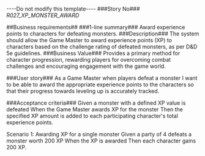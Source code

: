 ----Do not modify this template----
###Story No###
*R027_XP_MONSTER_AWARD*

##Business requirements##
###1-line summary###
Award experience points to characters for defeating monsters.
###Description###
The system should allow the Game Master to award experience points (XP) to characters based on the challenge rating of defeated monsters, as per D&D 5e guidelines.
###Business Value###
Provides a primary method for character progression, rewarding players for overcoming combat challenges and encouraging engagement with the game world.

###User story###
As a Game Master
when players defeat a monster
I want to be able to award the appropriate experience points to the characters
so that their progress towards leveling up is accurately tracked.

###Acceptance criteria###
Given a monster with a defined XP value is defeated
When the Game Master awards XP for the monster
Then the specified XP amount is added to each participating character's total experience points.

Scenario 1: Awarding XP for a single monster
Given a party of 4 defeats a monster worth 200 XP
When the XP is awarded
Then each character gains 200 XP.